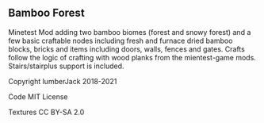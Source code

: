 ## Bamboo Forest

Minetest Mod adding two bamboo biomes (forest and snowy forest) and a few basic craftable nodes including fresh and furnace dried bamboo blocks, bricks and items including doors, walls, fences and gates. Crafts follow the logic of crafting with wood planks from the mientest-game mods. Stairs/stairplus support is included.

Copyright lumberJack 2018-2021

Code MIT License

Textures CC BY-SA 2.0
